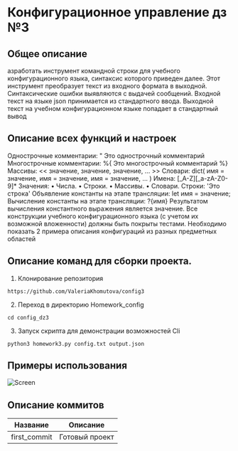 # Конфигурационное управление дз №3
## Общее описание
азработать инструмент командной строки для учебного конфигурационного
языка, синтаксис которого приведен далее. Этот инструмент преобразует текст из
входного формата в выходной. Синтаксические ошибки выявляются с выдачей
сообщений.
Входной текст на языке json принимается из стандартного ввода. Выходной
текст на учебном конфигурационном языке попадает в стандартный вывод
##  Описание всех функций и настроек
Однострочные комментарии:
" Это однострочный комментарий
Многострочные комментарии:
%{
Это многострочный
комментарий
%}
Массивы:
<< значение, значение, значение, ... >>
Словари:
dict(
имя = значение,
имя = значение,
имя = значение,
...
)
Имена:
[_A-Z][_a-zA-Z0-9]*
Значения:
• Числа.
• Строки.
• Массивы.
• Словари.
Строки:
'Это строка'
Объявление константы на этапе трансляции:
let имя = значение;
Вычисление константы на этапе трансляции:
?{имя}
Результатом вычисления константного выражения является значение.
Все конструкции учебного конфигурационного языка (с учетом их
возможной вложенности) должны быть покрыты тестами. Необходимо показать 2
примера описания конфигураций из разных предметных областей
##  Описание команд для сборки проекта.
1. Клонирование репозитория 

```https://github.com/ValeriaKhomutova/config3```

2. Переход в директорию Homework_config

```cd config_dz3```

3. Запуск скрипта для демонстрации возможностей Cli

```python3 homework3.py config.txt output.json```
## Примеры использования
![Screen]()
<!--описание коммитов-->
## Описание коммитов
| Название | Описание                                                                             |
|------------------|----------------------------------------------------------------------------- |
| first_commit    | Готовый проект                                                               |